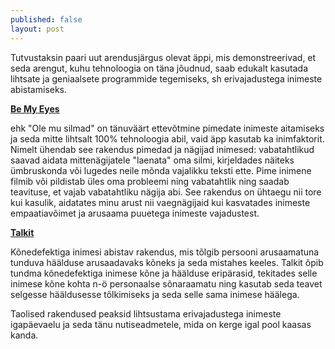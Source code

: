```yaml
---
published: false
layout: post
---
```



Tutvustaksin paari uut arendusjärgus olevat äppi, mis demonstreerivad, et seda arengut, kuhu tehnoloogia on täna jõudnud, saab edukalt kasutada lihtsate ja geniaalsete programmide tegemiseks, sh erivajadustega inimeste abistamiseks. 


[**Be My Eyes**](http://www.bemyeyes.org/)

ehk "Ole mu silmad" on tänuväärt ettevõtmine pimedate inimeste aitamiseks ja seda mitte lihtsalt 100% tehnoloogia abil, vaid äpp kasutab ka inimfaktorit. Nimelt ühendab see rakendus pimedad ja nägijad inimesed: vabatahtlikud saavad aidata mittenägijatele "laenata" oma silmi, kirjeldades näiteks ümbruskonda või lugedes neile mõnda vajalikku teksti ette. Pime inimene filmib või pildistab üles oma probleemi ning vabatahtlik ning saadab teavituse, et vajab vabatahtliku nägija abi. See rakendus on ühtaegu nii tore kui kasulik, aidatates minu arust nii vaegnägijaid kui kasvatades inimeste empaatiavõimet ja arusaama puuetega inimeste vajadustest. 


[**Talkit**](http://www.talkitt.com/)

Kõnedefektiga inimesi abistav rakendus, mis tõlgib persooni arusaamatuna tunduva häälduse arusaadavaks kõneks ja seda mistahes keeles. Talkit õpib tundma kõnedefektiga inimese kõne ja häälduse eripärasid, tekitades selle inimese kõne kohta n-ö personaalse sõnaraamatu ning kasutab seda teavet selgesse hääldusesse tõlkimiseks ja seda selle sama inimese häälega.  

Taolised rakendused peaksid lihtsustama erivajadustega inimeste igapäevaelu ja seda tänu nutiseadmetele, mida on kerge igal pool kaasas kanda.
